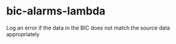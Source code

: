 # bic-alarms-lambda
Log an error if the data in the BIC does not match the source data appropriately
